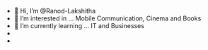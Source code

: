- 👋 Hi, I’m @Ranod-Lakshitha
- 👀 I’m interested in ... Mobile Communication, Cinema and Books
- 🌱 I’m currently learning ... IT and Businesses
- 
- 

<!---
Ranod-Lakshitha/Ranod-Lakshitha is a ✨ special ✨ repository because its `README.md` (this file) appears on your GitHub profile.
You can click the Preview link to take a look at your changes.
--->
